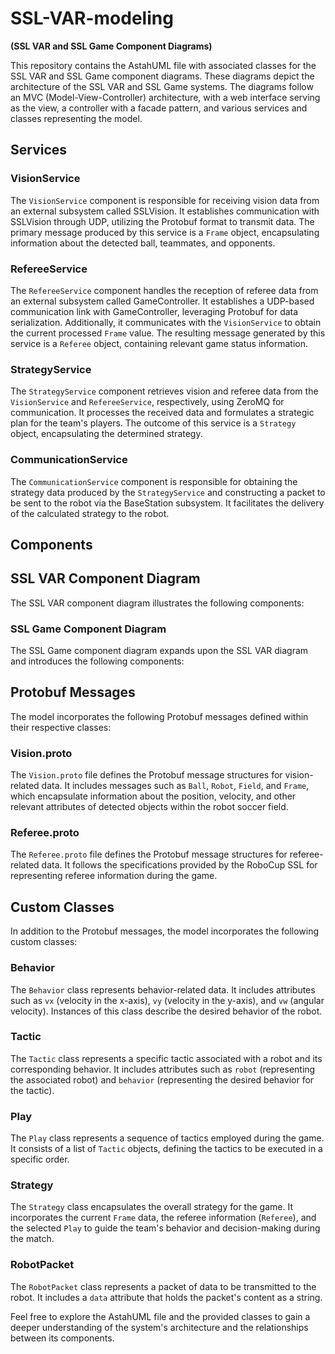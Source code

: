 # SSL-VAR-modeling
__(SSL VAR and SSL Game Component Diagrams)__

This repository contains the AstahUML file with associated classes for the SSL VAR and SSL Game component diagrams. These diagrams depict the architecture of the SSL VAR and SSL Game systems. The diagrams follow an MVC (Model-View-Controller) architecture, with a web interface serving as the view, a controller with a facade pattern, and various services and classes representing the model.

## Services
### VisionService
The `VisionService` component is responsible for receiving vision data from an external subsystem called SSLVision. It establishes communication with SSLVision through UDP, utilizing the Protobuf format to transmit data. The primary message produced by this service is a `Frame` object, encapsulating information about the detected ball, teammates, and opponents.

### RefereeService
The `RefereeService` component handles the reception of referee data from an external subsystem called GameController. It establishes a UDP-based communication link with GameController, leveraging Protobuf for data serialization. Additionally, it communicates with the `VisionService` to obtain the current processed `Frame` value. The resulting message generated by this service is a `Referee` object, containing relevant game status information.

### StrategyService
The `StrategyService` component retrieves vision and referee data from the `VisionService` and `RefereeService`, respectively, using ZeroMQ for communication. It processes the received data and formulates a strategic plan for the team's players. The outcome of this service is a `Strategy` object, encapsulating the determined strategy.

### CommunicationService
The `CommunicationService` component is responsible for obtaining the strategy data produced by the `StrategyService` and constructing a packet to be sent to the robot via the BaseStation subsystem. It facilitates the delivery of the calculated strategy to the robot.

## Components

## SSL VAR Component Diagram

The SSL VAR component diagram illustrates the following components:

### SSL Game Component Diagram

The SSL Game component diagram expands upon the SSL VAR diagram and introduces the following components:

## Protobuf Messages

The model incorporates the following Protobuf messages defined within their respective classes:

### Vision.proto
The `Vision.proto` file defines the Protobuf message structures for vision-related data. It includes messages such as `Ball`, `Robot`, `Field`, and `Frame`, which encapsulate information about the position, velocity, and other relevant attributes of detected objects within the robot soccer field.

### Referee.proto
The `Referee.proto` file defines the Protobuf message structures for referee-related data. It follows the specifications provided by the RoboCup SSL for representing referee information during the game.

## Custom Classes

In addition to the Protobuf messages, the model incorporates the following custom classes:

### Behavior
The `Behavior` class represents behavior-related data. It includes attributes such as `vx` (velocity in the x-axis), `vy` (velocity in the y-axis), and `vw` (angular velocity). Instances of this class describe the desired behavior of the robot.

### Tactic
The `Tactic` class represents a specific tactic associated with a robot and its corresponding behavior. It includes attributes such as `robot` (representing the associated robot) and `behavior` (representing the desired behavior for the tactic).

### Play
The `Play` class represents a sequence of tactics employed during the game. It consists of a list of `Tactic` objects, defining the tactics to be executed in a specific order.

### Strategy
The `Strategy` class encapsulates the overall strategy for the game. It incorporates the current `Frame` data, the referee information (`Referee`), and the selected `Play` to guide the team's behavior and decision-making during the match.

### RobotPacket
The `RobotPacket` class represents a packet of data to be transmitted to the robot. It includes a `data` attribute that holds the packet's content as a string.

Feel free to explore the AstahUML file and the provided classes to gain a deeper understanding of the system's architecture and the relationships between its components.
